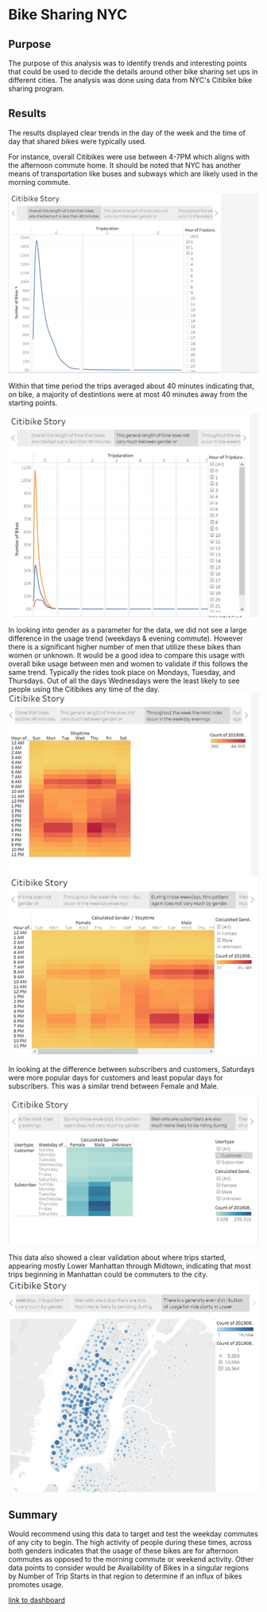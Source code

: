 # Bike Sharing NYC 

## Purpose
The purpose of this analysis was to identify trends and interesting points that could be used to decide the details around other bike sharing set ups in different cities. The analysis was done using data from NYC's Citibike bike sharing program. 

## Results

The results displayed clear trends in the day of the week and the time of day that shared bikes were typically used. 

For instance, overall Citibikes were use between 4-7PM which aligns with the afternoon commute home. It should be noted that NYC has another means of transportation like buses and subways which are likely used in the morning commute. 

![Story1](/images/Story1.png)

Within that time period the trips averaged about 40 minutes indicating that, on bike, a majority of destintions were at most 40 minutes away from the starting points. 

![Story2](/images/Story2.png)

In looking into gender as a parameter for the data, we did not see a large difference in the usage trend (weekdays & evening commute). However there is a significant higher number of men that utilize these bikes than women or unknown. It would be a good idea to compare this usage with overall bike usage between men and women to validate if this follows the same trend. Typically the rides took place on Mondays, Tuesday, and Thursdays. Out of all the days Wednesdays were the least likely to see people using the Citibikes any time of the day. 
![Story3](/images/Story3.png)
![Story4](/images/Story4.png)

In looking at the difference between subscribers and customers, Saturdays were more popular days for customers and least popular days for subscribers. This was a similar trend between Female and Male. 

![Story5](/images/Story5.png)

This data also showed a clear validation about where trips started, appearing mostly Lower Manhattan through Midtown, indicating that most trips beginning in Manhattan could be commuters to the city. 
![Story6](/images/Story6.png)


## Summary
Would recommend using this data to target and test the weekday commutes of any city to begin. The high activity of people during these times, across both genders indicates that the usage of these bikes are for afternoon commutes as opposed to the morning commute or weekend activity. Other data points to consider would be Availability of Bikes in a singular regions by Number of Trip Starts in that region to determine if an influx of bikes promotes usage. 


[link to dashboard](https://public.tableau.com/app/profile/mia.greenberg/viz/NYCCitibikeChallenge-Story/CitibikeStory)
